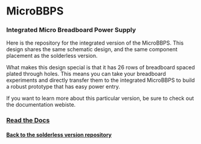 # MicroBBPS
<h3> Integrated Micro Breadboard Power Supply</h3>
  
Here is the repository for the integrated version of the MicroBBPS. This design shares the same schematic design, and the same component placement as the solderless version. 

What makes this design special is that it has 26 rows of breadboard spaced plated through holes. This means you can take your breadboard experiments and directly transfer them to the integrated MicroBBPS to build a robust prototype that has easy power entry.

If you want to learn more about this particular version, be sure to check out the documentation webiste.

<h3><a href="https://github.com/stasiselectronics/MicroBBPS/tree/variant-integrated">Read the Docs</a></h3>

<h4><a href="https://github.com/stasiselectronics/MicroBBPS/tree/variant-integrated">Back to the solderless version repository</a></h4>
